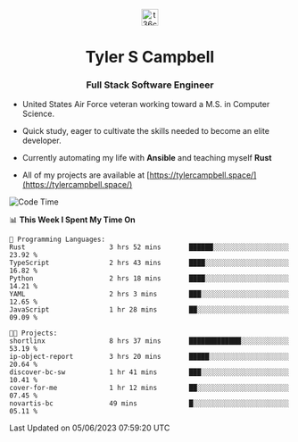 <p align="center">
<a href="https://www.linkedin.com/in/t36campbell" target="blank"><img align="center" src="https://ik.imagekit.io/t36campbell/Portfolio/linkedin.png.original_m8bbGgPh6.png" alt="t36campbell" height="30" width="30" /></a>
</p>
<h1 align="center">Tyler S Campbell</h1>
<h3 align="center">Full Stack Software Engineer</h3>

* United States Air Force veteran working toward a M.S. in Computer Science.

* Quick study, eager to cultivate the skills needed to become an elite developer.

* Currently automating my life with **Ansible** and teaching myself **Rust**

* All of my projects are available at [https://tylercampbell.space/](https://tylercampbell.space/)

<!--START_SECTION:waka-->
![Code Time](http://img.shields.io/badge/Code%20Time-2%2C545%20hrs%2032%20mins-blue)

📊 **This Week I Spent My Time On** 

```text
💬 Programming Languages: 
Rust                     3 hrs 52 mins       ██████░░░░░░░░░░░░░░░░░░░   23.92 % 
TypeScript               2 hrs 43 mins       ████░░░░░░░░░░░░░░░░░░░░░   16.82 % 
Python                   2 hrs 18 mins       ████░░░░░░░░░░░░░░░░░░░░░   14.21 % 
YAML                     2 hrs 3 mins        ███░░░░░░░░░░░░░░░░░░░░░░   12.65 % 
JavaScript               1 hr 28 mins        ██░░░░░░░░░░░░░░░░░░░░░░░   09.09 % 

🐱‍💻 Projects: 
shortlinx                8 hrs 37 mins       █████████████░░░░░░░░░░░░   53.19 % 
ip-object-report         3 hrs 20 mins       █████░░░░░░░░░░░░░░░░░░░░   20.64 % 
discover-bc-sw           1 hr 41 mins        ███░░░░░░░░░░░░░░░░░░░░░░   10.41 % 
cover-for-me             1 hr 12 mins        ██░░░░░░░░░░░░░░░░░░░░░░░   07.45 % 
novartis-bc              49 mins             █░░░░░░░░░░░░░░░░░░░░░░░░   05.11 % 
```


 Last Updated on 05/06/2023 07:59:20 UTC
<!--END_SECTION:waka-->
